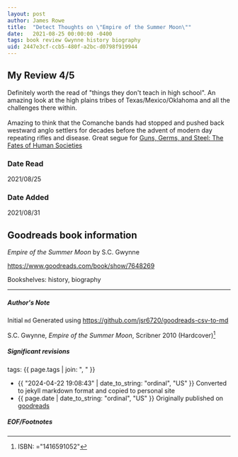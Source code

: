 ```yaml
---
layout: post
author: James Rowe
title:  "Detect Thoughts on \"Empire of the Summer Moon\""
date:   2021-08-25 00:00:00 -0400
tags: book review Gwynne history biography
uid: 2447e3cf-ccb5-480f-a2bc-d0798f919944
---
```


<!-- highly dependent on how you personally use jekyll templates, and how you want this to show up -->
<!-- escape any jekyll keys with double brackets -->

## My Review 4/5

Definitely worth the read of "things they don't teach in high school". An amazing look at the high plains tribes of Texas/Mexico/Oklahoma and all the challenges there within.<br/><br/>Amazing to think that the Comanche bands had stopped and pushed back westward anglo settlers for decades before the advent of modern day repeating rifles and disease. Great segue for [Guns, Germs, and Steel: The Fates of Human Societies](https://www.goodreads.com/book/show/1842)

### Date Read
2021/08/25

### Date Added
2021/08/31

## Goodreads book information

*Empire of the Summer Moon* by S.C. Gwynne

https://www.goodreads.com/book/show/7648269

Bookshelves: history, biography

---

##### Author's Note

Initial `md` Generated using https://github.com/jsr6720/goodreads-csv-to-md

S.C. Gwynne, *Empire of the Summer Moon*,  Scribner 2010 (Hardcover)[^1]

##### Significant revisions

tags: {{ page.tags | join: ", " }} <!-- todo move this somewhere -->

- {{ "2024-04-22 19:08:43" | date_to_string: "ordinal", "US" }} Converted to jekyll markdown format and copied to personal site
- {{ page.date | date_to_string: "ordinal", "US" }} Originally published on [goodreads](https://www.goodreads.com)

##### EOF/Footnotes

[^1]: ISBN: ="1416591052"